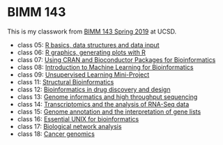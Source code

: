 # BIMM 143

This is my classwork from [BIMM 143 Spring 2019](https://bioboot.github.io/bimm143_S19/lectures/#10) at UCSD.

- class 05: [R basics, data structures and data input](https://github.com/sschweis/BIMM143/blob/master/class05/class5.md)
- class 06: [R graphics, generating plots with R](https://github.com/sschweis/BIMM143/blob/master/class06/Class6.md)
- class 07: [Using CRAN and Bioconductor Packages for Bioinformatics](https://github.com/sschweis/BIMM143/blob/master/class07/class7.md)
- class 08: [Introduction to Machine Learning for Bioinformatics](https://github.com/sschweis/BIMM143/blob/master/class08/class08_knit.md)
- class 09: [Unsupervised Learning Mini-Project](https://github.com/sschweis/BIMM143/blob/master/class09/class09_markdown_.md)
- class 11: [Structural Bioinformatics](https://github.com/sschweis/BIMM143/blob/master/class11/class11markdown.md)
- class 12: [Bioinformatics in drug discovery and design](https://github.com/sschweis/BIMM143/blob/master/class12/class12.md)
- class 13: [Genome informatics and high throughput sequencing](https://github.com/sschweis/BIMM143/blob/master/class13/class13.md)
- class 14: [Transcriptomics and the analysis of RNA-Seq data](https://github.com/sschweis/BIMM143/blob/master/class14/class14.md)
- class 15: [Genome annotation and the interpretation of gene lists]()
- class 16: [Essential UNIX for bioinformatics]()
- class 17: [Biological network analysis]()
- class 18: [Cancer genomics]()



